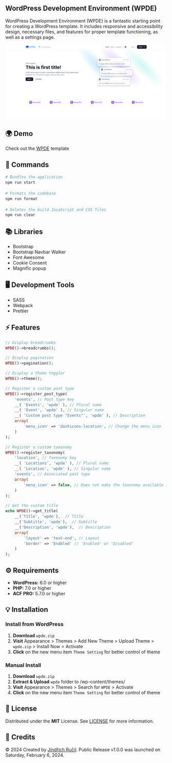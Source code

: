 ## WordPress Development Environment (WPDE)

WordPress Development Environment (WPDE) is a fantastic starting point for creating a WordPress template. It includes responsive and accessibility design, necessary files, and features for proper template functioning, as well as a settings page.

![WPDE - Cover](/.github/cover.png)

## 🌍 Demo

Check out the [WPDE](https://wpde.jindrichrucil.com/) template

## 🔧 Commands

```sh
# Bundles the application
npm run start

# Formats the codebase
npm run format

# Deletes the build JavaScript and CSS files
npm run clear
```

## 📚 Libraries

-   Bootstrap
-   Bootstrap Navbar Walker
-   Font Awesome
-   Cookie Consent
-   Magnific popup

## 🖥️ Development Tools

-   SASS
-   Webpack
-   Prettier

## ⚡ Features

```php
// Display breadcrumbs
WPDE()->breadcrumbs();
```

```php
// Display pagination
WPDE()->pagination();
```

```php
// Display a theme toggler
WPDE()->theme();
```

```php
// Register a custom post type
WPDE()->register_post_type(
    'events', // Post type key
    __( 'Events', 'wpde' ), // Plural name
    __( 'Event', 'wpde' ), // Singular name
    __( 'Custom post type "Events"', 'wpde' ), // Description
    array(
        'menu_icon' => 'dashicons-location', // Change the menu icon
    )
);
```

```php
// Register a custom taxonomy
WPDE()->register_taxonomy(
    'location', // Taxonomy key
    __( 'Locations', 'wpde' ), // Plural name
    __( 'Location', 'wpde' ), // Singular name
    'events', // Associated post type
    array(
        'menu_icon' => false, // Does not make the taxonomy available in the REST API.
    )
);
```

```php
// Get the custom title
echo WPDE()->get_title(
    __('Title', 'wpde'),  // Title
    __('Subtitle', 'wpde'),  // Subtitle
    __('Description', 'wpde'),  // Description
    array(
        'layout' => 'text-end', // Layout
        'border' => 'Enabled' // 'Enabled' or 'Disabled'
    )
);
```

## ⚙️ Requirements

-   **WordPress:** 6.0 or higher
-   **PHP:** 7.0 or higher
-   **ACF PRO:** 5.7.0 or higher

## 💡 Installation 

### Install from WordPress

1. **Download** `wpde.zip`
2. **Visit** Appearance > Themes > Add New Theme > Upload Theme > `wpde.zip` > Install Now > Activate
3. **Click** on the new menu item `Theme Setting` for better control of theme

### Manual Install

1. **Download** `wpde.zip`
2. **Extract & Upload** `wpde` folder to /wp-content/themes/
3. **Visit** Appearance > Themes > Search for `WPDE` > Activate
4. **Click** on the new menu item `Theme Setting` for better control of theme

## 📄 License

Distributed under the **MIT** License. See [LICENSE](https://github.com/rucilos/wpde/blob/master/LICENSE) for more information.

## 🎉 Credits

© 2024 Created by [Jindřich Ručil](https://jindrichrucil.com). Public Release v1.0.0 was launched on Saturday, February 6, 2024.
